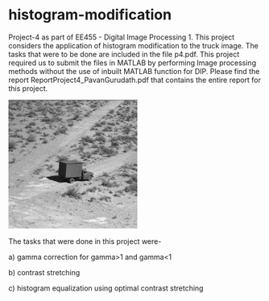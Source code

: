 # histogram-modification
Project-4 as part of EE455 - Digital Image Processing 1. This project considers the application of histogram modification to the truck image. The tasks that were to be done are included in the file p4.pdf. This project required us to submit the files in MATLAB by performing Image processing methods without the use of inbuilt MATLAB function for DIP. Please find the report ReportProject4_PavanGurudath.pdf that contains the entire report for this project.

![alt text](truck.gif "Truck")

The tasks that were done in this project were- 

a) gamma correction for gamma>1 and gamma<1

b) contrast stretching

c) histogram equalization using optimal contrast stretching
